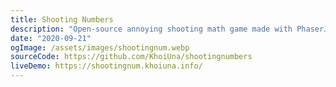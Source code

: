 ```yaml
---
title: Shooting Numbers
description: "Open-source annoying shooting math game made with PhaserJS"
date: "2020-09-21"
ogImage: /assets/images/shootingnum.webp
sourceCode: https://github.com/KhoiUna/shootingnumbers
liveDemo: https://shootingnum.khoiuna.info/
---
```

